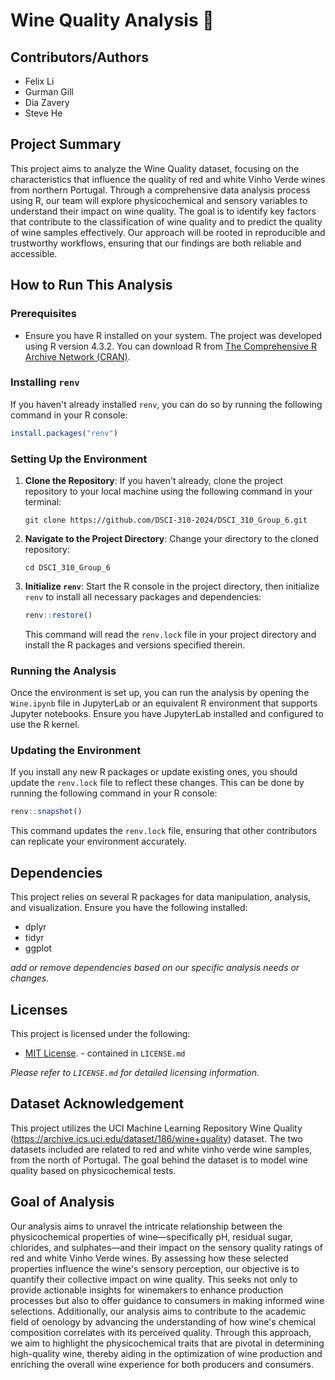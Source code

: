 # Wine Quality Analysis 🍷

## Contributors/Authors
- Felix Li
- Gurman Gill
- Dia Zavery
- Steve He

## Project Summary

This project aims to analyze the Wine Quality dataset, focusing on the characteristics that influence the quality of red and white Vinho Verde wines from northern Portugal. Through a comprehensive data analysis process using R, our team will explore physicochemical and sensory variables to understand their impact on wine quality. The goal is to identify key factors that contribute to the classification of wine quality and to predict the quality of wine samples effectively. Our approach will be rooted in reproducible and trustworthy workflows, ensuring that our findings are both reliable and accessible.

## How to Run This Analysis

### Prerequisites

- Ensure you have R installed on your system. The project was developed using R version 4.3.2. You can download R from [The Comprehensive R Archive Network (CRAN)](https://cran.r-project.org/).

### Installing `renv`

If you haven't already installed `renv`, you can do so by running the following command in your R console:

```R
install.packages("renv")
```

### Setting Up the Environment

1. **Clone the Repository**: If you haven't already, clone the project repository to your local machine using the following command in your terminal:

   ```
   git clone https://github.com/DSCI-310-2024/DSCI_310_Group_6.git
   ```

2. **Navigate to the Project Directory**: Change your directory to the cloned repository:

   ```
   cd DSCI_310_Group_6
   ```

3. **Initialize `renv`**: Start the R console in the project directory, then initialize `renv` to install all necessary packages and dependencies:

   ```R
   renv::restore()
   ```

   This command will read the `renv.lock` file in your project directory and install the R packages and versions specified therein.

### Running the Analysis

Once the environment is set up, you can run the analysis by opening the `Wine.ipynb` file in JupyterLab or an equivalent R environment that supports Jupyter notebooks. Ensure you have JupyterLab installed and configured to use the R kernel.

### Updating the Environment

If you install any new R packages or update existing ones, you should update the `renv.lock` file to reflect these changes. This can be done by running the following command in your R console:

```R
renv::snapshot()
```

This command updates the `renv.lock` file, ensuring that other contributors can replicate your environment accurately.


## Dependencies

This project relies on several R packages for data manipulation, analysis, and visualization. Ensure you have the following installed:

- dplyr
- tidyr
- ggplot

_add or remove dependencies based on our specific analysis needs or changes._

## Licenses

This project is licensed under the following:

- [MIT License](./LICENSE.md). - contained in `LICENSE.md`

_Please refer to `LICENSE.md` for detailed licensing information._

## Dataset Acknowledgement

This project utilizes the UCI Machine Learning Repository Wine Quality (https://archive.ics.uci.edu/dataset/186/wine+quality) dataset. The two datasets included are related to red and white vinho verde wine samples, from the north of Portugal. The goal behind the dataset is to model wine quality based on physicochemical tests.

## Goal of Analysis

Our analysis aims to unravel the intricate relationship between the physicochemical properties of wine—specifically pH, residual sugar, chlorides, and sulphates—and their impact on the sensory quality ratings of red and white Vinho Verde wines. By assessing how these selected properties influence the wine's sensory perception, our objective is to quantify their collective impact on wine quality. This seeks not only to provide actionable insights for winemakers to enhance production processes but also to offer guidance to consumers in making informed wine selections. Additionally, our analysis aims to contribute to the academic field of oenology by advancing the understanding of how wine's chemical composition correlates with its perceived quality. Through this approach, we aim to highlight the physicochemical traits that are pivotal in determining high-quality wine, thereby aiding in the optimization of wine production and enriching the overall wine experience for both producers and consumers.
